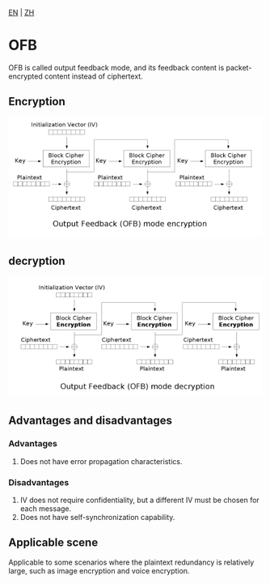[EN](./ofb.md) | [ZH](./ofb-zh.md)
# OFB


OFB is called output feedback mode, and its feedback content is packet-encrypted content instead of ciphertext.


## Encryption


![](./figure/ofb_encryption.png)



## decryption


![](./figure/ofb_decryption.png)



## Advantages and disadvantages


### Advantages


1. Does not have error propagation characteristics.


### Disadvantages


1. IV does not require confidentiality, but a different IV must be chosen for each message.
2. Does not have self-synchronization capability.


## Applicable scene


Applicable to some scenarios where the plaintext redundancy is relatively large, such as image encryption and voice encryption.


